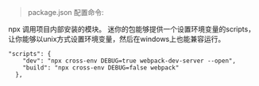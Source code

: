 >package.json 配置命令:

npx 调用项目内部安装的模块。
迷你的包能够提供一个设置环境变量的scripts，让你能够以unix方式设置环境变量，然后在windows上也能兼容运行。

```
"scripts": {
    "dev": "npx cross-env DEBUG=true webpack-dev-server --open",
    "build": "npx cross-env DEBUG=false webpack"
  },
```

